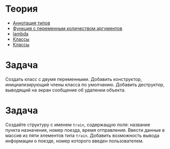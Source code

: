 # Теория

- [Аннотация типов](https://devpractice.ru/python-lesson-18-annotations/)
- [Функция с переменным количеством аргументов](https://tproger.ru/translations/python-args-and-kwargs/)
- [lambda](https://webdevblog.ru/kak-ispolzovat-v-python-lyambda-funkcii/)
- [Классы](https://python-scripts.com/python-class)
- [Классы](https://metanit.com/python/tutorial/7.1.php)

# Задача 

Создать класс с двумя переменными. Добавить конструктор, инициализирующий члены класса по умолчанию. Добавить деструктор, выводящий на экран сообщение об удалении объекта.

# Задача 

Создайте структуру с именем `train`, содержащую поля: название пункта назначения, номер поезда, время отправления. Ввести данные в массив из пяти элементов типа `train`. Добавить возможность вывода информации о поезде, номер которого введен пользователем.
